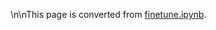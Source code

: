 \n\nThis page is converted from [finetune.ipynb](https://github.com/dmlc/mxnet-notebooks/python/how_to/finetune.ipynb).
